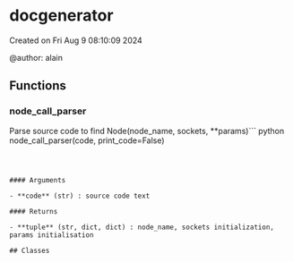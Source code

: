 # docgenerator


Created on Fri Aug  9 08:10:09 2024

@author: alain


## Functions

### node_call_parser

Parse source code to find Node(node_name, sockets, **params)``` python
node_call_parser(code, print_code=False)
```



#### Arguments

- **code** (str) : source code text

#### Returns

- **tuple** (str, dict, dict) : node_name, sockets initialization, params initialisation

## Classes

